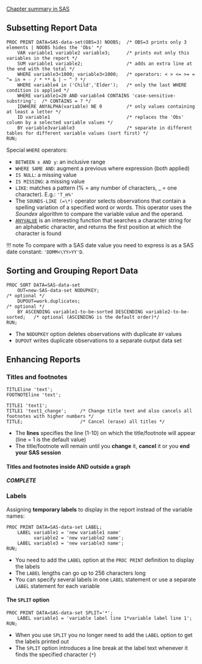 [Chapter summary in SAS](https://support.sas.com/edu/OLTRN/ECPRG193/m415/m415_4_a_sum.htm)

## Subsetting Report Data

```
PROC PRINT DATA=SAS-data-set(OBS=3) NOOBS;  /* OBS=3 prints only 3 elements | NOOBS hides the 'Obs' */
    VAR variable1 variable2 variable3;      /* prints out only this variables in the report */
    SUM variable1 variable2;                /* adds an extra line at the end with the total */
    WHERE variable3<1000; variable3<1000;   /* operators: < > <= >= = ^= in + - / * ** & | ~ ^ ? */
    WHERE variable4 in ('Child','Elder');   /* only the last WHERE condition is applied */
    WHERE variable1=20 AND variable4 CONTAINS 'case-sensitive-substring';  /* CONTAINS = ? */
    IDWHERE ANYALPHA(variable) NE 0         /* only values containing at least a letter */
    ID variable1                            /* replaces the 'Obs' column by a selected variable values */
    BY variable3variable3                   /* separate in different tables for different variable values (sort first) */
RUN;
```

Special `WHERE` operators:

* `BETWEEN x AND y`: an inclusive range
* `WHERE SAME AND`: augment a previous where expression (both applied)
* `IS NULL`: a missing value
* `IS MISSING`: a missing value
* `LIKE`: matches a pattern (% = any number of characters, _ = one character). E.g.: `'T_m%'`
* The `SOUNDS-LIKE (=\*)` operator selects observations that contain a spelling variation of a specified word or words. This operator uses the *Soundex* algorithm to compare the variable value and the operand.
* [`ANYVALUE`](http://support.sas.com/documentation/cdl/en/lrdict/64316/HTML/default/viewer.htm#a002194060.htm) is an interesting function that searches a character string for an alphabetic character, and returns the first position at which the character is found


!!! note
    To compare with a SAS date value you need to express is as a SAS date constant: `'DDMM<\YY>YY'D`.

## Sorting and Grouping Report Data

```
PROC SORT DATA=SAS-data-set
    OUT=new-SAS-data-set NODUPKEY;                                           /* optional */
    DUPOUT=work.duplicates;                                                  /* optional */
    BY ASCENDING variable1-to-be-sorted DESCENDING variable2-to-be-sorted;   /* optional (ASCENDING is the default order)*/
RUN;
```

* The `NODUPKEY` option deletes observations with duplicate `BY` values
* `DUPOUT` writes duplicate observations to a separate output data set

## Enhancing Reports

### Titles and footnotes

```
TITLEline 'text';       
FOOTNOTEline 'text';

TITLE1 'text1';
TITLE1 'text1_change';     /* Change title text and also cancels all footnotes with higher numbers */
TITLE;                     /* Cancel (erase) all titles */
```

* The **lines** specifies the line (1-10) on which the title/footnote will appear (line = 1 is the default value)
* The title/footnote will remain until you **change** it, **cancel** it or you **end your SAS session**

#### Titles and footnotes inside AND outside a graph

***COMPLETE***

### Labels

Assigning **temporary labels** to display in the report instead of the variable names:

```
PROC PRINT DATA=SAS-data-set LABEL;            
    LABEL variable1 = 'new variable1 name' 
          variable2 = 'new variable2 name';
    LABEL variable3 = 'new variable3 name';
RUN;
```

* You need to add the `LABEL` option at the `PROC PRINT` definition to display the labels 
* The `LABEL` lengths can go up to 256 characters long
* You can specify several labels in one `LABEL` statement or use a separate `LABEL` statement for each variable

#### The `SPLIT` option

```
PROC PRINT DATA=SAS-data-set SPLIT='*';             
    LABEL variable1 = 'variable label line 1*variable label line 1';   
RUN;
```

* When you use `SPLIT` you no longer need to add the `LABEL` option to get the labels printed out
* The `SPLIT` option introduces a line break at the label text whenever it finds the specified character (`*`)
